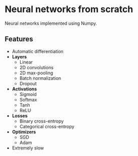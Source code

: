 # Neural networks from scratch

Neural networks implemented using Numpy.


## Features

- Automatic differentiation
- **Layers**
    - Linear
    - 2D convolutions
    - 2D max-pooling
    - Batch normalization
    - Dropout
- **Activations**
    - Sigmoid
    - Softmax
    - Tanh
    - ReLU
- **Losses**
    - Binary cross-entropy
    - Categorical cross-entropy
- **Optimizers**
    - SGD
    - Adam
- Extremely slow